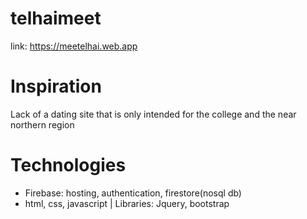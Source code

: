 # telhaimeet

link: https://meetelhai.web.app

# Inspiration
Lack of a dating site that is only intended for the college and the near northern region

# Technologies
- Firebase: hosting, authentication, firestore(nosql db)
- html, css, javascript | Libraries: Jquery, bootstrap
